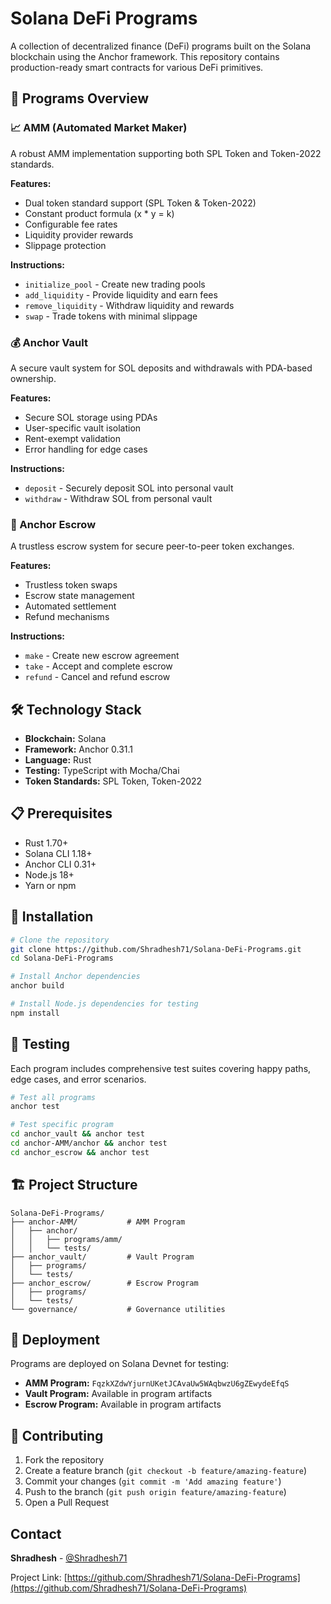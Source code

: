 # Solana DeFi Programs

A collection of decentralized finance (DeFi) programs built on the Solana blockchain using the Anchor framework. This repository contains production-ready smart contracts for various DeFi primitives.

## 🚀 Programs Overview

### 📈 AMM (Automated Market Maker)
A robust AMM implementation supporting both SPL Token and Token-2022 standards.

**Features:**
- Dual token standard support (SPL Token & Token-2022)
- Constant product formula (x * y = k)
- Configurable fee rates
- Liquidity provider rewards
- Slippage protection

**Instructions:**
- `initialize_pool` - Create new trading pools
- `add_liquidity` - Provide liquidity and earn fees
- `remove_liquidity` - Withdraw liquidity and rewards
- `swap` - Trade tokens with minimal slippage

### 💰 Anchor Vault
A secure vault system for SOL deposits and withdrawals with PDA-based ownership.

**Features:**
- Secure SOL storage using PDAs
- User-specific vault isolation
- Rent-exempt validation
- Error handling for edge cases

**Instructions:**
- `deposit` - Securely deposit SOL into personal vault
- `withdraw` - Withdraw SOL from personal vault

### 🤝 Anchor Escrow
A trustless escrow system for secure peer-to-peer token exchanges.

**Features:**
- Trustless token swaps
- Escrow state management
- Automated settlement
- Refund mechanisms

**Instructions:**
- `make` - Create new escrow agreement
- `take` - Accept and complete escrow
- `refund` - Cancel and refund escrow

## 🛠️ Technology Stack

- **Blockchain:** Solana
- **Framework:** Anchor 0.31.1
- **Language:** Rust
- **Testing:** TypeScript with Mocha/Chai
- **Token Standards:** SPL Token, Token-2022

## 📋 Prerequisites

- Rust 1.70+
- Solana CLI 1.18+
- Anchor CLI 0.31+
- Node.js 18+
- Yarn or npm

## 🔧 Installation

```bash
# Clone the repository
git clone https://github.com/Shradhesh71/Solana-DeFi-Programs.git
cd Solana-DeFi-Programs

# Install Anchor dependencies
anchor build

# Install Node.js dependencies for testing
npm install
```

## 🧪 Testing

Each program includes comprehensive test suites covering happy paths, edge cases, and error scenarios.

```bash
# Test all programs
anchor test

# Test specific program
cd anchor_vault && anchor test
cd anchor-AMM/anchor && anchor test
cd anchor_escrow && anchor test
```

## 🏗️ Project Structure

```
Solana-DeFi-Programs/
├── anchor-AMM/           # AMM Program
│   ├── anchor/
│   │   ├── programs/amm/
│   │   └── tests/
├── anchor_vault/         # Vault Program
│   ├── programs/
│   └── tests/
├── anchor_escrow/        # Escrow Program
│   ├── programs/
│   └── tests/
└── governance/           # Governance utilities
```

## 🚀 Deployment

Programs are deployed on Solana Devnet for testing:

- **AMM Program:** `FqzkXZdwYjurnUKetJCAvaUw5WAqbwzU6gZEwydeEfqS`
- **Vault Program:** Available in program artifacts
- **Escrow Program:** Available in program artifacts

## 🤝 Contributing

1. Fork the repository
2. Create a feature branch (`git checkout -b feature/amazing-feature`)
3. Commit your changes (`git commit -m 'Add amazing feature'`)
4. Push to the branch (`git push origin feature/amazing-feature`)
5. Open a Pull Request

## Contact

**Shradhesh** - [@Shradhesh71](https://github.com/Shradhesh71)

Project Link: [https://github.com/Shradhesh71/Solana-DeFi-Programs](https://github.com/Shradhesh71/Solana-DeFi-Programs)